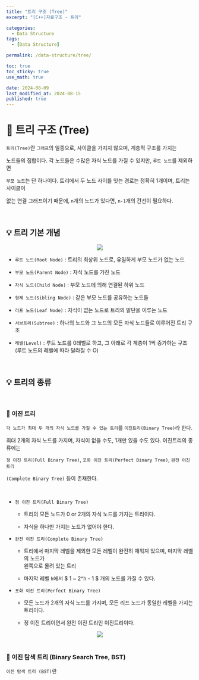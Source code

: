 ```yaml
---
title: "트리 구조 (Tree)"
excerpt: "[C++]자료구조 - 트리"

categories:
  - Data Structure
tags:
  - [Data Structure]

permalink: /data-structure/tree/

toc: true
toc_sticky: true
use_math: true

date: 2024-08-09
last_modified_at: 2024-08-15
published: true
---
```


# 👑 트리 구조 (Tree)

`트리(Tree)`란 `그래프`의 일종으로, 사이클을 가지지 않으며, 계층적 구조를 가지는 <br>

노드들의 집합이다. 각 노드들은 수많은 자식 노드를 가질 수 있지만, `루트 노드`를 제외하면 <br>

`부모 노드`는 단 하나이다. 트리에서 두 노드 사이를 잇는 경로는 정확히 1개이며, 트리는 사이클이 <br>

없는 연결 그래프이기 때문에, `n`개의 노드가 있다면, `n-1`개의 간선이 필요하다.

<br>

## 💡 트리 기본 개념

<center><img src="https://github.com/user-attachments/assets/a40acc84-1f3e-4934-b20f-1b9821383e81"></center>

- `루트 노드(Root Node)` : 트리의 최상위 노드로, 유일하게 부모 노드가 없는 노드

- `부모 노드(Parent Node)` : 자식 노드를 가진 노드

- `자식 노드(Child Node)` : 부모 노드에 의해 연결된 하위 노드

- `형제 노드(Sibling Node)` : 같은 부모 노드를 공유하는 노드들

- `리프 노드(Leaf Node)` : 자식이 없는 노드로 트리의 말단을 이루는 노드

- `서브트리(Subtree)` : 하나의 노드와 그 노드의 모든 자식 노드들로 이루어진 트리 구조

- `레벨(Level)` : 루트 노드를 0레벨로 하고, 그 아래로 각 계층이 1씩 증가하는 구조 <br>
                 (루트 노드의 레벨에 따라 달라질 수 O)

<br>

## 💡 트리의 종류

<br>

### 🌳 이진 트리

`각 노드가 최대 두 개의 자식 노드를 가질 수 있는 트리`를 `이진트리(Binary Tree)`라 한다. <br>

최대 2개의 자식 노드를 가지며, 자식이 없을 수도, 1개만 있을 수도 있다. 이진트리의 종류에는 <br>

`정 이진 트리(Full Binary Tree)`, `포화 이진 트리(Perfect Binary Tree)`, `완전 이진 트리` <br> 

`(Complete Binary Tree)` 등이 존재한다.

<br>

- `정 이진 트리(Full Binary Tree)`

    + 트리의 모든 노드가 0 or 2개의 자식 노드를 가지는 트리이다.

    + 자식을 하나만 가지는 노드가 없어야 한다.

- `완전 이진 트리(Complete Binary Tree)`

    + 트리에서 마지막 레벨을 제외한 모든 레벨이 완전히 채워져 있으며, 마지막 레벨의 노드가 <br>
      왼쪽으로 몰려 있는 트리

    + 마지막 레벨 `h`에서 $ 1 ~ 2^h - 1 $ 개의 노드를 가질 수 있다.

- `포화 이진 트리(Perfect Binary Tree)`

    + 모든 노드가 2개의 자식 노드를 가지며, 모든 리프 노드가 동일한 레벨을 가지는 트리이다.

    + 정 이진 트리이면서 완전 이진 트리인 이진트리이다.

<center><img src="https://github.com/user-attachments/assets/6db4eb23-51df-4fe5-be16-b4b4604751c6"></center>

<br>

### 🌳 이진 탐색 트리 (Binary Search Tree, BST)

`이진 탐색 트리 (BST)`란





